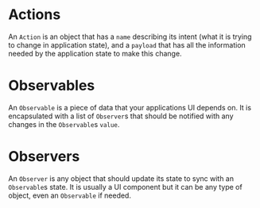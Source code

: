 # Actions
An `Action` is an object that has a `name` describing its intent (what it is trying to change in application state), and a `payload` that has all the information needed by the application state to make this change.

# Observables
An `Observable` is a piece of data that your applications UI depends on. It is encapsulated with a list of `Observer`s that should be notified with any changes in the `Observable`s `value`.

# Observers
An `Observer` is any object that should update its state to sync with an `Observable`s state. It is usually a UI component but it can be any type of object, even an `Observable` if needed.
